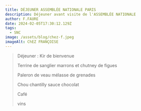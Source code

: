 ```yaml
---
title: DÉJEUNER ASSEMBLÉE NATIONALE PARIS
description: Déjeuner avant visite de l'ASSEMBLÉE NATIONALE
author: F.FAURE
date: 2024-02-05T17:30:12.129Z
tags:
  - SNC
image: /assets/blog/chez-f.jpeg
imageAlt: ChEZ FRANÇOISE
---
```

> Déjeuner : Kir de bienvenue
>
> Terrine de sanglier marrons et chutney de figues
>
> Paleron de veau mélasse de grenades
>
> Chou chantilly sauce chocolat 
>
> Café 
>
> vins